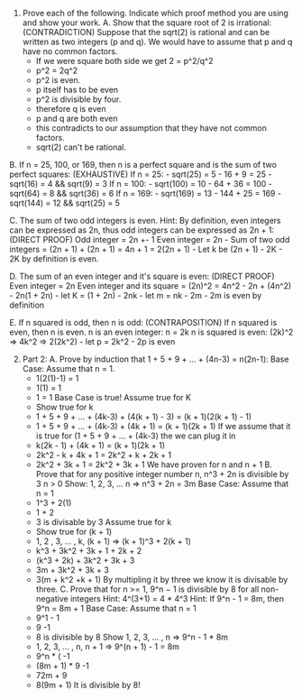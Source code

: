 1. Prove each of the following. Indicate which proof method you are using and show your work.
  A. Show that the square root of 2 is irrational:
    (CONTRADICTION) Suppose that the sqrt(2) is rational and can be written as two integers (p and q). We would have to assume that 
    p and q have no common factors. 
      - If we were square both side we get 2 = p^2/q^2
      - p^2 = 2q^2
      - p^2 is even.
      - p itself has to be even
      - p^2 is divisible by four.
      - therefore q is even
      - p and q are both even 
      - this contradicts to our assumption that they have not common factors. 
      - sqrt(2) can't be rational.

  B. If n = 25, 100, or 169, then n is a perfect square and is the sum of two perfect squares:
    (EXHAUSTIVE) 
    If n = 25:
      - sqrt(25) = 5
      - 16 + 9 = 25
      - sqrt(16) = 4 && sqrt(9) = 3
    If n = 100:
      - sqrt(100) = 10
      - 64 + 36 = 100
      - sqrt(64) = 8 && sqrt(36) = 6
    If n = 169:
      - sqrt(169) = 13
      - 144 + 25 = 169
      - sqrt(144) = 12 && sqrt(25) = 5
 
 C. The sum of two odd integers is even. Hint: By definition, even integers can be expressed as 2n, 
  thus odd integers can be expressed as 2n + 1:
    (DIRECT PROOF)
    Odd integer = 2n +- 1
    Even integer = 2n
      - Sum of two odd integers = (2n + 1) + (2n + 1)
                             = 4n + 1
                             = 2(2n + 1)
      - Let k be (2n + 1)
      - 2K
      - 2K by definition is even.
 
 D. The sum of an even integer and it's square is even:
    (DIRECT PROOF)
    Even integer = 2n
    Even integer and its square = (2n)^2 = 4n^2
      - 2n + (4n^2)
      - 2n(1 + 2n)
      - let K = (1 + 2n)
      - 2nk
      - let m = nk
      - 2m
      - 2m is even by definition
 
 E. If n squared is odd, then n is odd:
    (CONTRAPOSITION) If n squared is even, then n is even.
    n is an even integer: n = 2k
    n is squared is even: (2k)^2 => 4k^2 => 2(2k^2)
      - let p = 2k^2
      - 2p is even    

2. Part 2:
  A. Prove by induction that 1 + 5 + 9 + ... + (4n-3) = n(2n-1):
    Base Case: Assume that n = 1.
      - 1(2(1)-1) = 1
      - 1(1) = 1
      - 1 = 1 Base Case is true!
    Assume true for K
      - Show true for k 
      - 1 + 5 + 9 + ... + (4k-3) + (4(k + 1) - 3) = (k + 1)(2(k + 1) - 1)
      - 1 + 5 + 9 + ... + (4k-3) + (4k + 1)       = (k + 1)(2k + 1) 
    If we assume that it is true for (1 + 5 + 9 + ... + (4k-3) the we can plug it in
      - k(2k - 1) + (4k + 1) = (k + 1)(2k + 1)  
      - 2k^2 - k + 4k + 1 = 2k^2 + k + 2k + 1
      - 2k^2 + 3k + 1 = 2k^2 + 3k + 1
    We have proven for n and n + 1
  B. Prove that for any positive integer number n, n^3 + 2n is divisible by 3
    n > 0
    Show: 1, 2, 3, ... n => n^3 + 2n = 3m
    Base Case: Assume that n = 1
      - 1^3 + 2(1)
      - 1 + 2
      - 3 is divisable by 3
    Assume true for k
      - Show true for (k + 1)
      - 1, 2 , 3, ... , k, (k + 1) => (k + 1)^3 + 2(k + 1)
      - k^3 + 3k^2 + 3k + 1 + 2k + 2
      - (k^3 + 2k) + 3k^2 + 3k + 3
      - 3m + 3k^2 + 3k + 3
      - 3(m + k^2 +k + 1)
    By multipling it by three we know it is divisable by three. 
  C. Prove that for n >= 1, 9^n − 1 is divisible by 8 for all non-negative integers 
   Hint: 4^(3+1) = 4 * 4^3 Hint: If 9^n - 1 = 8m, then 9^n = 8m + 1
   Base Case: Assume that n = 1
    - 9^1 - 1
    - 9 -1
    - 8 is divisible by 8
   Show 1, 2, 3, ... , n => 9^n - 1 * 8m
    - 1, 2, 3, ... , n, n + 1 => 9^(n + 1) - 1 = 8m
    - 9^n * ( -1
    - (8m + 1) * 9 -1
    - 72m + 9
    - 8(9m + 1)
   It is divisible by 8!
